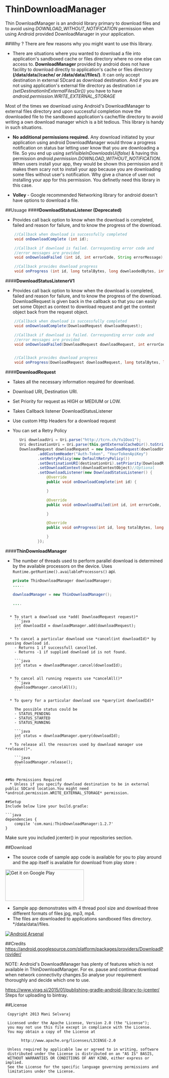 ThinDownloadManager
===================

Thin DownloadManager is an android library primary to download files and to avoid using *DOWNLOAD_WITHOUT_NOTIFICATION* permission when using Android provided DownloadManager in your application.


##Why ?
  There are few reasons why you might want to use this library.

  * There are situations where you wanted to download a file into application's sandboxed cache or files directory where no one else can access to. **DownloadManager** provided by android does not have facility to download directly to application's cache or files directory **(/data/data/<package>/cache/ or /data/data/<pacakge>/files/)**. It can only accept destination in external SDcard as download destination. And if you are not using application's external file directory as destination i.e *(setDestinationInExternalFilesDir())* you have to have *android.permission.WRITE_EXTERNAL_STORAGE*

  Most of the times we download using Android's DownloadManager to external files directory and upon successful completion move the downloaded file to the sandboxed application's cache/file directory to avoid writing a own download manager which is a bit tedious. This library is handy in such situations.

  * **No additional permissions required.** Any download initiated by your application using android DownloadManager would throw a progress notification on status bar letting user know that you are downloading a file. So you end up using *setVisibleInDownloadsUi(false)* & having this permission *android.permission.DOWNLOAD_WITHOUT_NOTIFICATION*. When users install your app, they would be shown this permission and it makes them scary not to install your app because you are downloading some files without user's notification. Why give a chance of user not installing your app for this permission. You definetly need this library in this case.

  * **Volley** - Google recommended Networking library for android doesn't have options to download a file.


##Usuage
####**DownloadStatusListener (Deprecated)**
  * Provides call back option to know when the download is completed, failed and reason for failure, and to know the progress of the download.
``` java
    //Callback when download is successfully completed
    void onDownloadComplete (int id);

    //Callback if download is failed. Corresponding error code and
    //error messages are provided
    void onDownloadFailed (int id, int errorCode, String errorMessage);

    //Callback provides download progress
    void onProgress (int id, long totalBytes, long downlaodedBytes, int progress);

```
####**DownloadStatusListenerV1**
  * Provides call back option to know when the download is completed, failed and reason for failure, and to know the progress of the download. DownloadRequest is given back in the callback so that you can easily set some Object as context to download request and get the context object back from the request object.
``` java
    //Callback when download is successfully completed
    void onDownloadComplete(DownloadRequest downloadRequest);

    //Callback if download is failed. Corresponding error code and
    //error messages are provided
    void onDownloadFailed(DownloadRequest downloadRequest, int errorCode, String errorMessage);


    //Callback provides download progress
    void onProgress(DownloadRequest downloadRequest, long totalBytes, long downloadedBytes, int progress);

```

####**DownloadRequest**
  * Takes all the necessary information required for download.
  * Download URI, Destination URI.
  * Set Priority for request as HIGH or MEDIUM or LOW.
  * Takes Callback listener DownloadStatusListener
  * Use custom Http Headers for a download request
  * You can set a Retry Policy

     ``` java
        Uri downloadUri = Uri.parse("http://tcrn.ch/Yu1Ooo1");
        Uri destinationUri = Uri.parse(this.getExternalCacheDir().toString()+"/test.mp4");
        DownloadRequest downloadRequest = new DownloadRequest(downloadUri)
                .addCustomHeader("Auth-Token", "YourTokenApiKey")
                .setRetryPolicy(new DefaultRetryPolicy())
                .setDestinationURI(destinationUri).setPriority(DownloadRequest.Priority.HIGH)
                .setDownloadContext(downloadContextObject)//Optional
                .setDownloadListener(new DownloadStatusListener() {
                    @Override
                    public void onDownloadComplete(int id) {

                    }

                    @Override
                    public void onDownloadFailed(int id, int errorCode, String errorMessage) {

                    }

                    @Override
                    public void onProgress(int id, long totalBytes, long downlaodedBytes, int progress)) {

                    }
                });

     ```

####**ThinDownloadManager**
  * The number of threads used to perform parallel download is determined by the available processors on the device. Uses `Runtime.getRuntime().availableProcessors()` api.
  
  	``` java
    private ThinDownloadManager downloadManager;
    .....
    
    downloadManager = new ThinDownloadManager();
    
    ....
```

  * To start a download use *add( DownloadRequest request)*
   	```java
   	int downloadId = downloadManager.add(downloadRequest);
   	```

  * To cancel a particular download use *cancel(int downloadId)* by passing download id.
  	- Returns 1 if successfull cancelled.
  	- Returns -1 if supplied download id is not found.

  	```java
  	int status = downloadManager.cancel(downloadId);
  	```

  * To cancel all running requests use *cancelAll()*
  	```java
  	downloadManager.cancelAll();
  	```

  * To query for a particular download use *query(int downloadId)*

    The possible status could be
  	- STATUS_PENDING
  	- STATUS_STARTED
  	- STATUS_RUNNING

  	```java
  	int status = downloadManager.query(downloadId);
  	```
  * To release all the resources used by download manager use *release()*.

  	```java
  	downloadManager.release();
  	```


##No Permissions Required
  * Unless if you specify download destination to be in external public SDCard location.You might need *android.permission.WRITE_EXTERNAL_STORAGE* permission.

##Setup
Include below line your build.gradle:

```java
dependencies {
    compile 'com.mani:ThinDownloadManager:1.2.7'
}
```
Make sure you included jcenter() in your repositories section.

##Download
* The source code of sample app code is available for you to play around and the app itself is available for download from play store :

<a href="https://play.google.com/store/apps/details?id=com.mani.thindownloadmanager.app&utm_source=global_co&utm_medium=prtnr&utm_content=Mar2515&utm_campaign=PartBadge&pcampaignid=MKT-AC-global-none-all-co-pr-py-PartBadges-Oct1515-1"><img alt="Get it on Google Play" width="250" height="100" src="https://play.google.com/intl/en_us/badges/images/apps/en-play-badge.png" ></a>

* Sample app demonstrates with 4 thread pool size and download three different formats of files jpg, mp3, mp4.
* The files are downloaded to applications sandboxed files directory. */data/data/<package>/files.

[![Android Arsenal](https://img.shields.io/badge/Android%20Arsenal-ThinDownloadManager-green.svg?style=flat)](https://android-arsenal.com/details/1/2393)

##Credits
https://android.googlesource.com/platform/packages/providers/DownloadProvider/

NOTE: Android's DownloadManager has plenty of features which is not available in ThinDownloadManager. For ex. pause and continue download when network connectivity changes.So analyse your requirement thoroughly and decide which one to use.

https://www.virag.si/2015/01/publishing-gradle-android-library-to-jcenter/ 
Steps for uploading to bintray.

##License
```
 Copyright 2013 Mani Selvaraj

 Licensed under the Apache License, Version 2.0 (the "License");
 you may not use this file except in compliance with the License.
 You may obtain a copy of the License at

       http://www.apache.org/licenses/LICENSE-2.0

 Unless required by applicable law or agreed to in writing, software
 distributed under the License is distributed on an "AS IS" BASIS,
 WITHOUT WARRANTIES OR CONDITIONS OF ANY KIND, either express or implied.
 See the License for the specific language governing permissions and
 limitations under the License.
```



